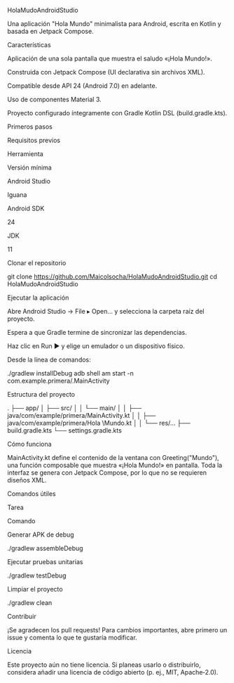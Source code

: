 HolaMudoAndroidStudio

Una aplicación "Hola Mundo" minimalista para Android, escrita en Kotlin y basada en Jetpack Compose.


Características

Aplicación de una sola pantalla que muestra el saludo «¡Hola Mundo!».

Construida con Jetpack Compose (UI declarativa sin archivos XML).

Compatible desde API 24 (Android 7.0) en adelante.

Uso de componentes Material 3.

Proyecto configurado íntegramente con Gradle Kotlin DSL (build.gradle.kts).

Primeros pasos

Requisitos previos

Herramienta

Versión mínima

Android Studio

Iguana

Android SDK

24

JDK

11

Clonar el repositorio

git clone https://github.com/Maicolsocha/HolaMudoAndroidStudio.git
cd HolaMudoAndroidStudio

Ejecutar la aplicación

Abre Android Studio → File ▸ Open… y selecciona la carpeta raíz del proyecto.

Espera a que Gradle termine de sincronizar las dependencias.

Haz clic en Run ▶️ y elige un emulador o un dispositivo físico.

Desde la línea de comandos:

./gradlew installDebug
adb shell am start -n com.example.primera/.MainActivity

Estructura del proyecto

.
├── app/
│   ├── src/
│   │   └── main/
│   │       ├── java/com/example/primera/MainActivity.kt
│   │       ├── java/com/example/primera/Hola \Mundo.kt
│   │       └── res/…
├── build.gradle.kts
└── settings.gradle.kts

Cómo funciona

MainActivity.kt define el contenido de la ventana con Greeting("Mundo"), una función composable que muestra «¡Hola Mundo!» en pantalla. Toda la interfaz se genera con Jetpack Compose, por lo que no se requieren diseños XML.

Comandos útiles

Tarea

Comando

Generar APK de debug

./gradlew assembleDebug

Ejecutar pruebas unitarias

./gradlew testDebug

Limpiar el proyecto

./gradlew clean

Contribuir

¡Se agradecen los pull requests! Para cambios importantes, abre primero un issue y comenta lo que te gustaría modificar.

Licencia

Este proyecto aún no tiene licencia. Si planeas usarlo o distribuirlo, considera añadir una licencia de código abierto (p. ej., MIT, Apache‑2.0).
